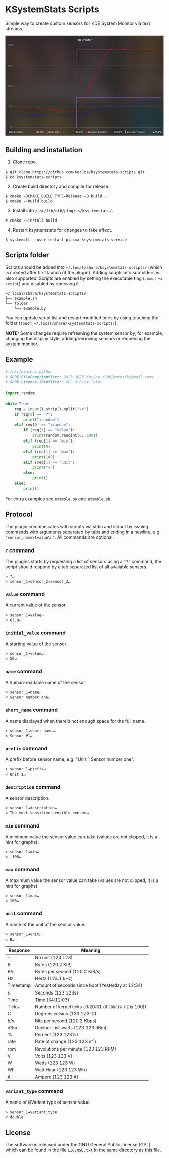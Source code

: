 KSystemStats Scripts
====================

Simple way to create custom sensors for KDE System Monitor via text streams.

![Sample](sample.png)

Building and installation
------------------------

1. Clone repo.
```
$ git clone https://github.com/KerJoe/ksystemstats-scripts.git
$ cd ksystemstats-scripts
```

2. Create build directory and compile for release.
```
$ cmake -DCMAKE_BUILD_TYPE=Release -B build .
$ cmake --build build
```

3. Install into `/usr/lib/qt6/plugins/ksystemstats/`.
```
# cmake --install build
```

4. Restart ksystemstats for changes to take effect.
```
$ systemctl --user restart plasma-ksystemstats.service
```

Scripts folder
--------------

Scripts should be added into `~/.local/share/ksystemstats-scripts/` (which is created after first launch of the plugin). Adding scripts into subfolders is also supported. Scripts are enabled by setting the executable flag (`chmod +x script`) and disabled by removing it.

```
~/.local/share/ksystemstats-scripts/
├── example.sh
└── folder
    └── example.py
```

You can update script list and restart modified ones by using touching the folder (`touch ~/.local/share/ksystemstats-scripts/`).

**NOTE:** Some changes require refreshing the system sensor by, for example, changing the display style, adding/removing sensors or reopening the system monitor.

Example
-------

```Python
#!/usr/bin/env python
# SPDX-FileCopyrightText: 2023-2025 KerJoe <2002morozik@gmail.com>
# SPDX-License-Identifier: GPL-3.0-or-later

import random

while True:
    req = input().strip().split("\t")
    if req[0] == "?":
        print("irandom")
    elif req[0] == "irandom":
        if (req[1] == "value"):
            print(random.randint(0, 100))
        elif (req[1] == "min"):
            print(0)
        elif (req[1] == "max"):
            print(100)
        elif (req[1] == "unit"):
            print("%")
        else:
            print()
    else:
        print()

```

For extra examples see `example.py` and `example.sh`.

Protocol
--------

The plugin communicates with scripts via stdin and stdout by issuing commands with arguments separated by tabs and ending in a newline, e.g. `"sensor_name\tvalue\n"`. All commands are optional.

### `?` command

The plugins starts by requesting a list of sensors using a `"?"` command, the script should respond by a tab separated list of  all available sensors.

```
> ?↵
< sensor_1⇥sensor_2⇥sensor_3↵
```

### `value` command
A current value of the sensor.
```
> sensor_1⇥value↵
< 63.8↵
```

### `initial_value` command
A starting value of the sensor.
```
> sensor_1⇥value↵
< 50↵
```

### `name` command
A human-readable name of the sensor.
```
> sensor_1⇥name↵
< Sensor number one↵
```

### `short_name` command
A name displayed when there's not enough space for the full name.
```
> sensor_1⇥short_name↵
< Sensor #1↵
```

### `prefix` command
A prefix before sensor name, e.g. "Unit 1 Sensor number one".
```
> sensor_1⇥prefix↵
< Unit 1↵
```

### `description` command
A sensor description.
```
> sensor_1⇥description↵
< The most sensitive sensible sensor↵
```

### `min` command
A minimum value the sensor value can take (values are not clipped, it is a hint for graphs).
```
> sensor_1⇥min↵
< -100↵
```

### `max` command
A maximum value the sensor value can take (values are not clipped, it is a hint for graphs).
```
> sensor_1⇥max↵
< 100↵
```

### `unit` command
A name of the unit of the sensor value.
```
> sensor_1⇥unit↵
< B↵
```
| Response | Meaning |
|----------|---------|
| -        | No unit (123 123) |
| B        | Bytes (120.2 KiB) |
| B/s      | Bytes per second (120.2 KiB/s) |
| Hz       | Hertz (123.1 kHz) |
| Timestamp| Amount of seconds since boot (Yesterday at 12:34) |
| s        | Seconds (123 123s) |
| Time     | Time (34:12:03) |
| Ticks    | Number of kernel ticks (0:20:31 (if `CONFIG_HZ` is 100)) |
| C        | Degrees celsius (123 123°C) |
| b/s      | Bits per second (120.2 Kbps) |
| dBm      | Decibel-milliwatts (123 123 dBm) |
| %        | Percent (123 123%) |
| rate     | Rate of change (123 123 s⁻¹) |
| rpm      | Revolutions per minute (123 123 RPM) |
| V        | Volts (123 123 V) |
| W        | Watts (123 123 W) |
| Wh       | Watt Hour (123 123 Wh) |
| A        | Ampere  (123 123 A)|

### `variant_type` command
A name of QVariant type of sensor value.
```
> sensor_1⇥variant_type
< double
```

## License
The software is released under the GNU General Public License (GPL) which can be found in the file [`LICENSE.txt`](/LICENSE.txt) in the same directory as this file.
